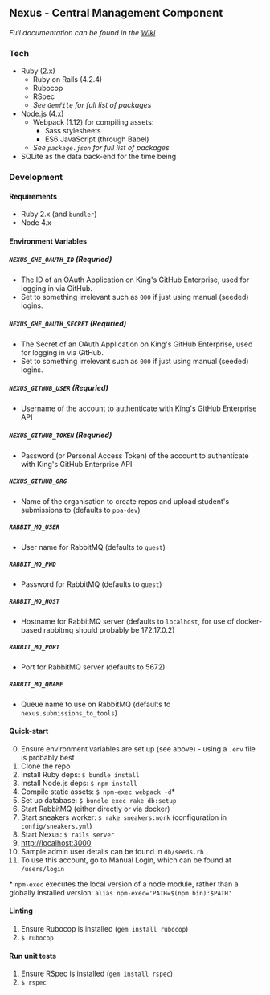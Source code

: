 ## Nexus - Central Management Component
_Full documentation can be found in the [Wiki](https://github.kcl.ac.uk/automated-assessment/nexus/wiki)_
### Tech
- Ruby (2.x)
  - Ruby on Rails (4.2.4)
  - Rubocop
  - RSpec
  - _See `Gemfile` for full list of packages_
- Node.js (4.x)
  - Webpack (1.12) for compiling assets:
    - Sass stylesheets
    - ES6 JavaScript (through Babel)
  - _See `package.json` for full list of packages_
- SQLite as the data back-end for the time being

### Development
#### Requirements
- Ruby 2.x (and `bundler`)
- Node 4.x

#### Environment Variables
##### `NEXUS_GHE_OAUTH_ID` (Requried)
- The ID of an OAuth Application on King's GitHub Enterprise, used for logging in via GitHub.
- Set to something irrelevant such as `000` if just using manual (seeded) logins.

##### `NEXUS_GHE_OAUTH_SECRET` (Requried)
- The Secret of an OAuth Application on King's GitHub Enterprise, used for logging in via GitHub.
- Set to something irrelevant such as `000` if just using manual (seeded) logins.

##### `NEXUS_GITHUB_USER` (Requried)
- Username of the account to authenticate with King's GitHub Enterprise API

##### `NEXUS_GITHUB_TOKEN` (Requried)
- Password (or Personal Access Token) of the account to authenticate with King's GitHub Enterprise API

##### `NEXUS_GITHUB_ORG`
- Name of the organisation to create repos and upload student's submissions to (defaults to `ppa-dev`)

##### `RABBIT_MQ_USER`
- User name for RabbitMQ (defaults to `guest`)

##### `RABBIT_MQ_PWD`
- Password for RabbitMQ (defaults to `guest`)

##### `RABBIT_MQ_HOST`
- Hostname for RabbitMQ server (defaults to `localhost`, for use of docker-based rabbitmq should probably be 172.17.0.2)

##### `RABBIT_MQ_PORT`
- Port for RabbitMQ server (defaults to 5672)

##### `RABBIT_MQ_QNAME`
- Queue name to use on RabbitMQ (defaults to `nexus.submissions_to_tools`)

#### Quick-start
0. Ensure environment variables are set up (see above) - using a `.env` file is probably best
1. Clone the repo
2. Install Ruby deps: `$ bundle install`
3. Install Node.js deps: `$ npm install`
4. Compile static assets: `$ npm-exec webpack -d`*
5. Set up database: `$ bundle exec rake db:setup`
6. Start RabbitMQ (either directly or via docker)
7. Start sneakers worker: `$ rake sneakers:work` (configuration in `config/sneakers.yml`)
8. Start Nexus: `$ rails server`
9. [http://localhost:3000](http://localhost:3000)
10. Sample admin user details can be found in `db/seeds.rb`
11. To use this account, go to Manual Login, which can be found at `/users/login`


\* `npm-exec` executes the local version of a node module, rather than a globally installed version: `alias npm-exec='PATH=$(npm bin):$PATH'`

#### Linting
1. Ensure Rubocop is installed (`gem install rubocop`)
2. `$ rubocop`

#### Run unit tests
1. Ensure RSpec is installed (`gem install rspec`)
2. `$ rspec`

